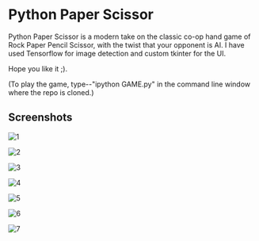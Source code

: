 # Python Paper Scissor

Python Paper Scissor is a modern take on the classic co-op hand game of Rock Paper Pencil Scissor, with the twist that your opponent is AI. I have used Tensorflow for image detection and custom tkinter for the UI.

Hope you like it ;).

(To play the game, type--"ipython GAME.py" in the command line window where the repo is cloned.)
## Screenshots

![1](https://i.ibb.co/37bVdhf/Picture1.png)

![2](https://i.ibb.co/kDq1pWz/Picture2.png)

![3](https://i.ibb.co/WHH12YW/Picture6.png)

![4](https://i.ibb.co/7W0Qfhv/Picture4.png)

![5](https://i.ibb.co/TRfp7p2/Picture3.png)

![6](https://i.ibb.co/py5WY3Y/Picture5.png)

![7](https://i.ibb.co/WvgmXwB/Picture7.png)

